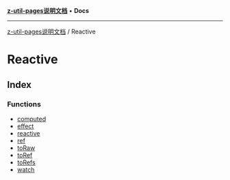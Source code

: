 [**z-util-pages说明文档**](../README.md) • **Docs**

***

[z-util-pages说明文档](../modules.md) / Reactive

# Reactive

## Index

### Functions

- [computed](functions/computed.md)
- [effect](functions/effect.md)
- [reactive](functions/reactive.md)
- [ref](functions/ref.md)
- [toRaw](functions/toRaw.md)
- [toRef](functions/toRef.md)
- [toRefs](functions/toRefs.md)
- [watch](functions/watch.md)
